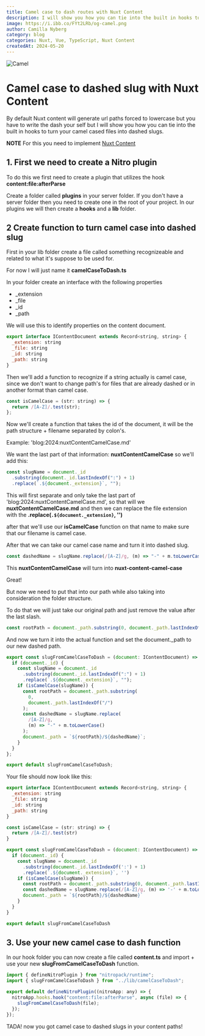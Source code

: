 ```yaml
---
title: Camel case to dash routes with Nuxt Content
description: I will show you how you can tie into the built in hooks to turn your camel cased files into dashed slugs.
image: https://i.ibb.co/FYt2LRb/og-camel.png
author: Camilla Nyberg
category: blog
categories: Nuxt, Vue, TypeScript, Nuxt Content
createdAt: 2024-05-20
---
```


![Camel](https://i.ibb.co/mC7P9pF/cute-camel.png)

# Camel case to dashed slug with Nuxt Content

By default Nuxt content will generate url paths forced to lowercase but you have to write the dash your self but I will show you
how you can tie into the built in hooks to turn your camel cased files into dashed slugs.

**NOTE**
For this you need to implement [Nuxt Content](https://content.nuxt.com/)

## 1. First we need to create a Nitro plugin

To do this we first need to create a plugin that utilizes the hook **content:file:afterParse**

Create a folder called **plugins** in your server folder. If you don't have a server folder then you need to create one in the root of your project. In our plugins we will then create a **hooks** and a **lib** folder.

## 2 Create function to turn camel case into dashed slug

First in your lib folder create a file called something recognizeable and related to what it's suppose to be used for.

For now I will just name it **camelCaseToDash.ts**

In your folder create an interface with the following properties

- \_extension
- \_file
- \_id
- \_path

We will use this to identify properties on the content document.

```js
export interface IContentDocument extends Record<string, string> {
  _extension: string
  _file: string
  _id: string
  _path: string
}
```

Then we'll add a function to recognize if a string actually is camel case, since we don't want to change path's for files that are already dashed or in another format than camel case.

```js
const isCamelCase = (str: string) => {
  return /[A-Z]/.test(str);
};
```

Now we'll create a function that takes the id of the document, it will be the path structure + filename separated by colon's.

Example: 'blog:2024:nuxtContentCamelCase.md'

We want the last part of that information: **nuxtContentCamelCase**
so we'll add this:

```js
const slugName = document._id
  .substring(document._id.lastIndexOf(":") + 1)
  .replace(`.${document._extension}`, "");
```

This will first separate and only take the last part of 'blog:2024:nuxtContentCamelCase.md', so that will we **nuxtContentCamelCase.md** and then we can replace the file extension with the **.replace(`.${document._extension}`, '')**

after that we'll use our **isCamelCase** function on that name to make sure that our filename is camel case.

After that we can take our camel case name and turn it into dashed slug.

```js
const dashedName = slugName.replace(/[A-Z]/g, (m) => "-" + m.toLowerCase());
```

This **nuxtContentCamelCase** will turn into **nuxt-content-camel-case**

Great!

But now we need to put that into our path while also taking into consideration the folder structure.

To do that we will just take our original path and just remove the value after the last slash.

```js
const rootPath = document._path.substring(0, document._path.lastIndexOf("/"));
```

And now we turn it into the actual function and set the document.\_path to our new dashed path.

```js
export const slugFromCamelCaseToDash = (document: IContentDocument) => {
  if (document._id) {
    const slugName = document._id
      .substring(document._id.lastIndexOf(":") + 1)
      .replace(`.${document._extension}`, "");
    if (isCamelCase(slugName)) {
      const rootPath = document._path.substring(
        0,
        document._path.lastIndexOf("/")
      );
      const dashedName = slugName.replace(
        /[A-Z]/g,
        (m) => "-" + m.toLowerCase()
      );
      document._path = `${rootPath}/${dashedName}`;
    }
  }
};

export default slugFromCamelCaseToDash;
```

Your file should now look like this:

```js
export interface IContentDocument extends Record<string, string> {
  _extension: string
  _file: string
  _id: string
  _path: string
}

const isCamelCase = (str: string) => {
  return /[A-Z]/.test(str)
}

export const slugFromCamelCaseToDash = (document: IContentDocument) => {
  if (document._id) {
    const slugName = document._id
      .substring(document._id.lastIndexOf(':') + 1)
      .replace(`.${document._extension}`, '')
    if (isCamelCase(slugName)) {
      const rootPath = document._path.substring(0, document._path.lastIndexOf('/'))
      const dashedName = slugName.replace(/[A-Z]/g, (m) => '-' + m.toLowerCase())
      document._path = `${rootPath}/${dashedName}`
    }
  }
}

export default slugFromCamelCaseToDash
```

## 3. Use your new camel case to dash function

In our hook folder you can now create a file called **content.ts** and import + use your new **slugFromCamelCaseToDash** function.

```js
import { defineNitroPlugin } from "nitropack/runtime";
import { slugFromCamelCaseToDash } from "../lib/camelCaseToDash";

export default defineNitroPlugin((nitroApp: any) => {
  nitroApp.hooks.hook("content:file:afterParse", async (file) => {
    slugFromCamelCaseToDash(file);
  });
});
```

TADA! now you got camel case to dashed slugs in your content paths!
